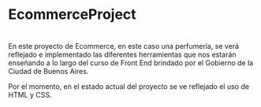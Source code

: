 # EcommerceProject
#
En este proyecto de Ecommerce, en este caso una perfumería, se verá reflejado e implementado las diferentes herramientas que nos estarán enseñando a lo largo del curso de Front End brindado por el Gobierno de la Ciudad de Buenos Aires.

Por el momento, en el estado actual del proyecto se ve reflejado el uso de HTML y CSS.
